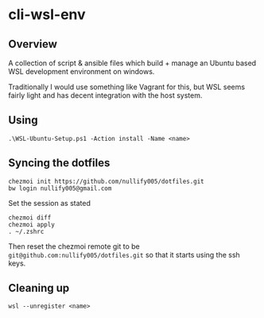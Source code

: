# cli-wsl-env

## Overview

A collection of script & ansible files which build + manage an Ubuntu based WSL development
environment on windows.

Traditionally I would use something like Vagrant for this, but WSL seems fairly light and
has decent integration with the host system.

## Using

```shell
.\WSL-Ubuntu-Setup.ps1 -Action install -Name <name>
```

## Syncing the dotfiles

```shell
chezmoi init https://github.com/nullify005/dotfiles.git
bw login nullify005@gmail.com
```

Set the session as stated

```shell
chezmoi diff
chezmoi apply
. ~/.zshrc
```

Then reset the chezmoi remote git to be `git@github.com:nullify005/dotfiles.git` so that it
starts using the ssh keys.

## Cleaning up

```shell
wsl --unregister <name>
```
